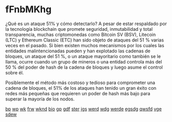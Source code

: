 # fFnbMKhg
¿Qué es un ataque 51% y cómo detectarlo?
A pesar de estar respaldado por la tecnología blockchain que promete seguridad, inmutabilidad y total transparencia, muchas criptomonedas como Bitcoin SV (BSV), Litecoin (LTC) y Ethereum Classic (ETC) han sido objeto de ataques del 51 % varias veces en el pasado. Si bien existen muchos mecanismos por los cuales las entidades malintencionadas pueden y han explotado las cadenas de bloques, un ataque del 51 %, o un ataque mayoritario como también se le llama, ocurre cuando un grupo de mineros o una entidad controla más del 50 % del poder de hash de la cadena de bloques y luego asume el control sobre él.

Posiblemente el método más costoso y tedioso para comprometer una cadena de bloques, el 51% de los ataques han tenido un gran éxito con redes más pequeñas que requieren un poder de hash más bajo para superar la mayoría de los nodos.


<a href='http://www.2news.com/content/tncms/assets/v3/form/2/85/28581ffe-632d-11ed-9d6a-5b6b8af4e4d9/6370aaaff23db.attach_a_photo_in_jpgjpeg_format-html.html'>bp</a>
<a href='http://www.2news.com/content/tncms/assets/v3/form/8/db/8db31156-632d-11ed-bdd0-8f83873b80d4/6370ab5a0970d.attach_a_photo_in_jpgjpeg_format-html.html'>wp</a>
<a href='http://www.2news.com/content/tncms/assets/v3/form/d/4a/d4a40430-632d-11ed-a35b-93204643d7ce/6370abd10e0df.attach_a_photo_in_jpgjpeg_format-html.html'>wk</a>
<a href='http://www.2news.com/content/tncms/assets/v3/form/4/69/469e4b86-632e-11ed-b0c4-972388f685e5/6370ac9050dba.attach_a_photo_in_jpgjpeg_format-html.html'>frw</a>
<a href='http://www.2news.com/content/tncms/assets/v3/form/2/3f/23f8da14-632f-11ed-91d8-ab6d7345f79f/6370ae039ebe9.attach_a_photo_in_jpgjpeg_format-html.html'>wknd</a>
<a href='https://biocoll.inhs.illinois.edu/portal/checklists/checklist.php?cl=44063'>bio</a>
<a href='https://myscrapsp.blogspot.com/2022/11/ftx-que-priorice-los-retiros-para-los.html'>gp</a>
<a href='https://talks.ee.ic.ac.uk/docs/t3299.pdf'>gdf</a>
<a href='https://talks.ee.ic.ac.uk/talk/index/3299'>ster</a>
<a href='https://buyglovesonlineinbulk.com/'>jgs</a>
<a href='https://terpopuler.live-website.com/'>werd</a>
<a href='http://s912719685.onlinehome.us/'>wdg</a>
<a href='https://www.badcantina.com/'>werde</a>
<a href='https://villageofwolcott.com/'>egsdg</a>
<a href='https://arienhost.com/'>qwsfd</a>
<a href='https://techplanet.today/post/congratulations-to-emilio-tunon-national-architecture-award-2022'>vge</a>
<a href='https://github.com/Cinguk/fFnbMKhg/blob/main/README.md'>sdew</a>
